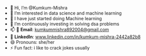 - 👋 Hi, I’m @Kumkum-Mishra
- 👀 I’m interested in data science and machine learning
- 🌱 I have just started doing Machine learning
- 💞️ I’m continuously investing in solving dsa problems 
- 📫 📧 **Email**: kumkummishra892004@gmail.com
- 💼 **LinkedIn**: www.linkedin.com/in/kumkum-mishra-2442a82b8
- 😄 Pronouns: she/her
- ⚡ Fun fact: i like to crack jokes usually

<!---
Kumkum-Mishra/Kumkum-Mishra is a ✨ special ✨ repository because its `README.md` (this file) appears on your GitHub profile.
You can click the Preview link to take a look at your changes.
--->
